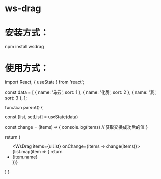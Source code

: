 # ws-drag

# 安装方式：
  npm install wsdrag
  
 
 # 使用方式：
 
import React, { useState } from 'react';


const data = [
  { name: '马云', sort: 1 },
  { name: '化腾', sort: 2 },
  { name: '我', sort: 3 },
];




function parent() {

  const [list, setList] = useState(data)
  
  const change = (items) => {
    console.log(items) // 获取交换成功后的值
  }
  
  return (
    <ul>
     <WsDrag items={ulList} onChange={items => change(items)}>
      {list.map(item => {
        return <li key={item.index}>{item.name}</li>
      })}
      </WsDrag>
    </ul>
  )
}
